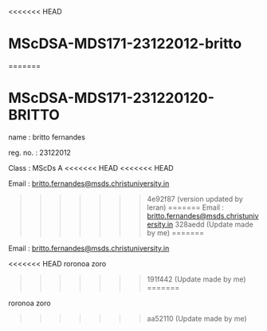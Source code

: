 <<<<<<< HEAD
# MScDSA-MDS171-23122012-britto
=======
# MScDSA-MDS171-231220120-BRITTO

name : britto fernandes

reg. no. : 23122012

Class : MScDs A
<<<<<<< HEAD
<<<<<<< HEAD

Email : britto.fernandes@msds.christuniversity.in
>>>>>>> 4e92f87 (version updated by leran)
=======
Email : britto.fernandes@msds.christuniversity.in
>>>>>>> 328aedd (Update made by me)
=======

Email : britto.fernandes@msds.christuniversity.in

<<<<<<< HEAD
roronoa zoro
>>>>>>> 191f442 (Update made by me)
=======

roronoa zoro
>>>>>>> aa52110 (Update made by me)
